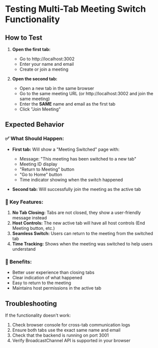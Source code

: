 # Testing Multi-Tab Meeting Switch Functionality

## How to Test

1. **Open the first tab:**

   - Go to http://localhost:3002
   - Enter your name and email
   - Create or join a meeting

2. **Open the second tab:**
   - Open a new tab in the same browser
   - Go to the same meeting URL (or http://localhost:3002 and join the same meeting)
   - Enter the **SAME** name and email as the first tab
   - Click "Join Meeting"

## Expected Behavior

### ✅ What Should Happen:

- **First tab:** Will show a "Meeting Switched" page with:

  - Message: "This meeting has been switched to a new tab"
  - Meeting ID display
  - "Return to Meeting" button
  - "Go to Home" button
  - Time indicator showing when the switch happened

- **Second tab:** Will successfully join the meeting as the active tab

### 🔧 Key Features:

1. **No Tab Closing:** Tabs are not closed, they show a user-friendly message instead
2. **Host Controls:** The new active tab will have all host controls (End Meeting button, etc.)
3. **Seamless Switch:** Users can return to the meeting from the switched tab
4. **Time Tracking:** Shows when the meeting was switched to help users understand

### 🚀 Benefits:

- Better user experience than closing tabs
- Clear indication of what happened
- Easy to return to the meeting
- Maintains host permissions in the active tab

## Troubleshooting

If the functionality doesn't work:

1. Check browser console for cross-tab communication logs
2. Ensure both tabs use the exact same name and email
3. Check that the backend is running on port 3001
4. Verify BroadcastChannel API is supported in your browser

